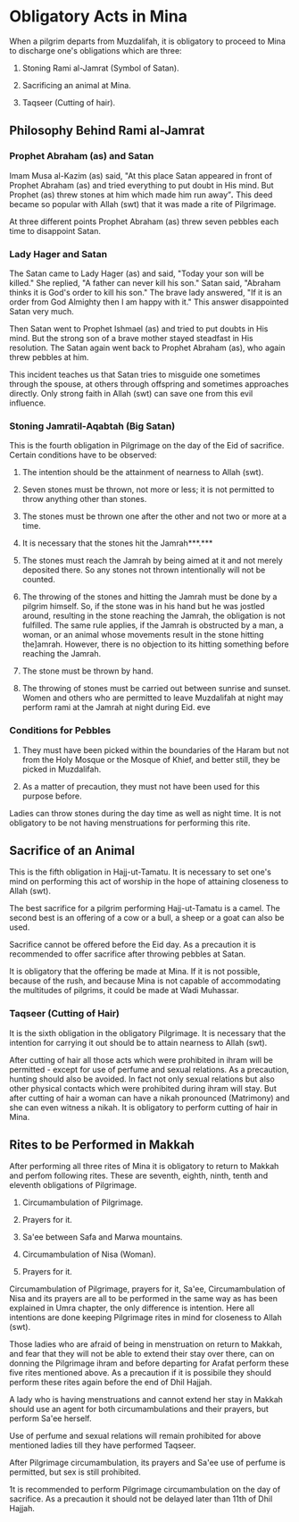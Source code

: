 Obligatory Acts in Mina
=======================

When a pilgrim departs from Muzdalifah, it is obligatory to proceed to
Mina to discharge one's obligations which are three:

1. Stoning Rami al-Jamrat (Symbol of Satan).

2. Sacrificing an animal at Mina.

3. Taqseer (Cutting of hair).

Philosophy Behind Rami al-Jamrat
--------------------------------

### Prophet Abraham (as) and Satan

Imam Musa al-Kazim (as) said, "At this place Satan appeared in front of
Prophet Abraham (as) and tried everything to put doubt in His mind. But
Prophet (as) threw stones at him which made him run away”***.*** This
deed became so popular with Allah (swt) that it was made a rite of
Pilgrimage.

At three different points Prophet Abraham (as) threw seven pebbles each
time to disappoint Satan.

### Lady Hager and Satan

The Satan came to Lady Hager (as) and said, "Today your son will be
killed." She replied, "A father can never kill his son." Satan said,
"Abraham thinks it is God's order to kill his son."
The brave lady answered, "If it is an order from God Almighty then I am
happy with it." This answer disappointed Satan very much.

Then Satan went to Prophet Ishmael (as) and tried to put doubts in His
mind. But the strong son of a brave mother stayed steadfast in His
resolution. The Satan again went back to Prophet Abraham (as), who again
threw pebbles at him.

This incident teaches us that Satan tries to misguide one sometimes
through the spouse, at others through offspring and sometimes approaches
directly. Only strong faith in Allah (swt) can save one from this evil
influence.

### Stoning Jamratil-Aqabtah (Big Satan)

This is the fourth obligation in Pilgrimage on the day of the Eid of
sacrifice. Certain conditions have to be observed:

1. The intention should be the attainment of nearness to Allah (swt).

2. Seven stones must be thrown, not more or less; it is not permitted to
throw anything other than stones.

3. The stones must be thrown one after the other and not two or more at
a time.

4. It is necessary that the stones hit the Jamrah***.***

5. The stones must reach the Jamrah by being aimed at it and not merely
deposited there. So any stones not thrown intentionally will not be
counted.

6. The throwing of the stones and hitting the Jamrah must be done by a
pilgrim himself. So, if the stone was in his hand but he was jostled
around, resulting in the stone reaching the Jamrah, the obligation is
not fulfilled. The same rule applies, if the Jamrah is obstructed by a
man, a woman, or an animal whose movements result in the stone hitting
the]amrah. However, there is no objection to its hitting something
before reaching the Jamrah.

7. The stone must be thrown by hand.

8. The throwing of stones must be carried out between sunrise and
sunset. Women and others who are permitted to leave Muzdalifah at night
may perform rami at the Jamrah at night during Eid. eve

### Conditions for Pebbles

1. They must have been picked within the boundaries of the Haram but not
from the Holy Mosque or the Mosque of Khief, and better still, they be
picked in Muzdalifah.

2. As a matter of precaution, they must not have been used for this
purpose before.

Ladies can throw stones during the day time as well as night time. It is
not obligatory to be not having menstruations for performing this rite.

Sacrifice of an Animal
----------------------

This is the fifth obligation in Hajj-ut-Tamatu. It is necessary to set
one's mind on performing this act of worship in the hope of attaining
closeness to Allah (swt).

The best sacrifice for a pilgrim performing Hajj-ut-Tamatu is a camel.
The second best is an offering of a cow or a bull, a sheep or a goat can
also be used.

Sacrifice cannot be offered before the Eid day. As a precaution it is
recommended to offer sacrifice after throwing pebbles at Satan.

It is obligatory that the offering be made at Mina. If it is not
possible, because of the rush, and because Mina is not capable of
accommodating the multitudes of pilgrims, it could be made at Wadi
Muhassar.

### Taqseer (Cutting of Hair)

It is the sixth obligation in the obligatory Pilgrimage. It is necessary
that the intention for carrying it out should be to attain nearness to
Allah (swt).

After cutting of hair all those acts which were prohibited in ihram will
be permitted - except for use of perfume and sexual relations. As a
precaution, hunting should also be avoided. In fact not only sexual
relations but also other physical contacts which were prohibited during
ihram will stay. But after cutting of hair a woman can have a nikah
pronounced (Matrimony) and she can even witness a nikah. It is
obligatory to perform cutting of hair in Mina.

Rites to be Performed in Makkah
-------------------------------

After performing all three rites of Mina it is obligatory to return to
Makkah and perfom following rites. These are seventh, eighth, ninth,
tenth and eleventh obligations of Pilgrimage.

1. Circumambulation of Pilgrimage.

2. Prayers for it.

3. Sa'ee between Safa and Marwa mountains.

4. Circumambulation of Nisa (Woman).

5. Prayers for it.

Circumambulation of Pilgrimage, prayers for it, Sa'ee, Circumambulation
of Nisa and its prayers are all to be performed in the same way as has
been explained in Umra chapter, the only difference is intention. Here
all intentions are done keeping Pilgrimage rites in mind for closeness
to Allah (swt).

Those ladies who are afraid of being in menstruation on return to
Makkah, and fear that they will not be able to extend their stay over
there, can on donning the Pilgrimage ihram and before departing for
Arafat perform these five rites mentioned above. As a precaution if it
is possibile they should perform these rites again before the end of
Dhil Hajjah.

A lady who is having menstruations and cannot extend her stay in Makkah
should use an agent for both circumambulations and their prayers, but
perform Sa'ee herself.

Use of perfume and sexual relations will remain prohibited for above
mentioned ladies till they have performed Taqseer.

After Pilgrimage circumambulation, its prayers and Sa'ee use of perfume
is permitted, but sex is still prohibited.

1t is recommended to perform Pilgrimage circumambulation on the day of
sacrifice. As a precaution it should not be delayed later than 11th of
Dhil Hajjah.


